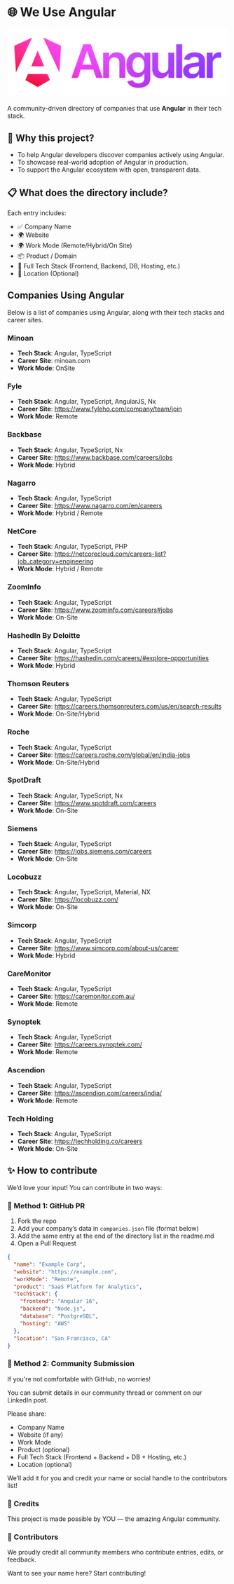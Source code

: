 

# 🌐 We Use Angular

![Angular Logo](./angular_logo.png)

A community-driven directory of companies that use **Angular** in their tech stack.

## 🚀 Why this project?

- To help Angular developers discover companies actively using Angular.
- To showcase real-world adoption of Angular in production.
- To support the Angular ecosystem with open, transparent data.

## 📋 What does the directory include?

Each entry includes:
- ✅ Company Name
- 🌍 Website
- 🌍 Work Mode (Remote/Hybrid/On Site)
- 📦 Product / Domain
- 🧱 Full Tech Stack (Frontend, Backend, DB, Hosting, etc.)
- 📍 Location (Optional)

## Companies Using Angular

Below is a list of companies using Angular, along with their tech stacks and career sites.


###  **Minoan**
- **Tech Stack**: Angular, TypeScript
- **Career Site**: minoan.com
- **Work Mode**: OnSite
  
###  **Fyle**
- **Tech Stack**: Angular, TypeScript, AngularJS, Nx
- **Career Site**: https://www.fylehq.com/company/team/join
- **Work Mode**: Remote

###  **Backbase**
- **Tech Stack**: Angular, TypeScript, Nx
- **Career Site**: https://www.backbase.com/careers/jobs
- **Work Mode**: Hybrid

###  **Nagarro**
- **Tech Stack**: Angular, TypeScript
- **Career Site**: https://www.nagarro.com/en/careers
- **Work Mode**: Hybrid / Remote

###  **NetCore**
- **Tech Stack**: Angular, TypeScript, PHP
- **Career Site**: https://netcorecloud.com/careers-list?job_category=engineering
- **Work Mode**: Hybrid / Remote

###  **ZoomInfo**
- **Tech Stack**: Angular, TypeScript
- **Career Site**: https://www.zoominfo.com/careers#jobs
- **Work Mode**: On-Site

###  **HashedIn By Deloitte**
- **Tech Stack**: Angular, TypeScript
- **Career Site**: https://hashedin.com/careers/#explore-opportunities
- **Work Mode**: Hybrid

###  **Thomson Reuters**
- **Tech Stack**: Angular, TypeScript
- **Career Site**: https://careers.thomsonreuters.com/us/en/search-results
- **Work Mode**: On-Site/Hybrid

###  **Roche**
- **Tech Stack**: Angular, TypeScript
- **Career Site**: https://careers.roche.com/global/en/india-jobs
- **Work Mode**: On-Site/Hybrid

###  **SpotDraft**
- **Tech Stack**: Angular, TypeScript, Nx
- **Career Site**: https://www.spotdraft.com/careers
- **Work Mode**: On-Site

###  **Siemens**
- **Tech Stack**: Angular, TypeScript
- **Career Site**: https://jobs.siemens.com/careers
- **Work Mode**: On-Site

###  **Locobuzz**
- **Tech Stack**: Angular, TypeScript, Material, NX
- **Career Site**: https://locobuzz.com/
- **Work Mode**: On-Site

###  **Simcorp**
- **Tech Stack**: Angular, TypeScript
- **Career Site**: https://www.simcorp.com/about-us/career
- **Work Mode**: Hybrid

###  **CareMonitor**
- **Tech Stack**: Angular, TypeScript
- **Career Site**: https://caremonitor.com.au/
- **Work Mode**: Remote

###  **Synoptek**
- **Tech Stack**: Angular, TypeScript
- **Career Site**: https://careers.synoptek.com/
- **Work Mode**: Remote

###  **Ascendion**
- **Tech Stack**: Angular, TypeScript
- **Career Site**: https://ascendion.com/careers/india/
- **Work Mode**: Remote

###  **Tech Holding**
- **Tech Stack**: Angular, TypeScript
- **Career Site**: https://techholding.co/careers
- **Work Mode**: On-Site


## ✨ How to contribute

We’d love your input! You can contribute in two ways:

### 📝 Method 1: GitHub PR

1. Fork the repo
2. Add your company’s data in `companies.json` file (format below)
3. Add the same entry at the end of the directory list in the readme.md
4. Open a Pull Request

```json
{
  "name": "Example Corp",
  "website": "https://example.com",
  "workMode": "Remote",
  "product": "SaaS Platform for Analytics",
  "techStack": {
    "frontend": "Angular 16",
    "backend": "Node.js",
    "database": "PostgreSQL",
    "hosting": "AWS"
  },
  "location": "San Francisco, CA"
}
```

### 💬 Method 2: Community Submission
If you're not comfortable with GitHub, no worries!

You can submit details in our community thread or comment on our LinkedIn post.

Please share:

- Company Name
- Website (if any)
- Work Mode
- Product (optional)
- Full Tech Stack (Frontend + Backend + DB + Hosting, etc.)
- Location (optional)

We’ll add it for you and credit your name or social handle to the contributors list!

### 🙌 Credits
This project is made possible by YOU — the amazing Angular community.

### 💖 Contributors
We proudly credit all community members who contribute entries, edits, or feedback.

Want to see your name here? Start contributing!

